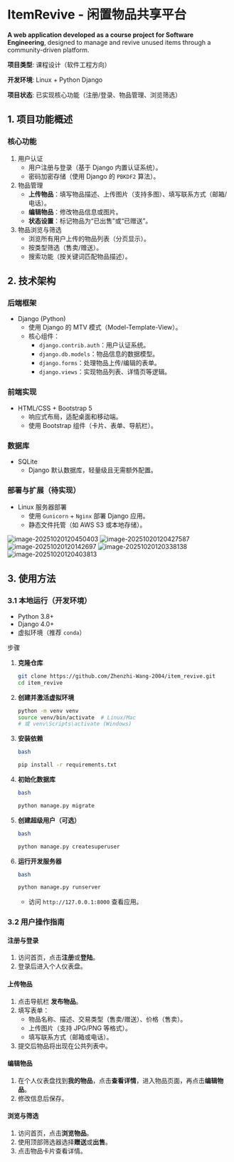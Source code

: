 



# ItemRevive - 闲置物品共享平台

**A web application developed as a course project for Software Engineering**, designed to manage and revive unused items through a community-driven platform.

**项目类型**: 课程设计（软件工程方向）

**开发环境**: Linux + Python Django

**项目状态**: 已实现核心功能（注册/登录、物品管理、浏览筛选）



## 1. 项目功能概述

### **核心功能**

1. 用户认证
   - 用户注册与登录（基于 Django 内置认证系统）。
   - 密码加密存储（使用 Django 的 `PBKDF2` 算法）。
2. 物品管理
   - **上传物品**：填写物品描述、上传图片（支持多图）、填写联系方式（邮箱/电话）。
   - **编辑物品**：修改物品信息或图片。
   - **状态设置**：标记物品为“已出售”或“已赠送”。
3. 物品浏览与筛选
   - 浏览所有用户上传的物品列表（分页显示）。
   - 按类型筛选（售卖/赠送）。
   - 搜索功能（按关键词匹配物品描述）。



## 2. 技术架构

### 后端框架

- Django (Python)
  - 使用 Django 的 MTV 模式（Model-Template-View）。
  - 核心组件：
    - `django.contrib.auth`：用户认证系统。
    - `django.db.models`：物品信息的数据模型。
    - `django.forms`：处理物品上传/编辑的表单。
    - `django.views`：实现物品列表、详情页等逻辑。

### 前端实现

- HTML/CSS + Bootstrap 5
  - 响应式布局，适配桌面和移动端。
  - 使用 Bootstrap 组件（卡片、表单、导航栏）。

### 数据库

- SQLite
  - Django 默认数据库，轻量级且无需额外配置。

### 部署与扩展（待实现）

- Linux 服务器部署
  - 使用 `Gunicorn` + `Nginx` 部署 Django 应用。
  - 静态文件托管（如 AWS S3 或本地存储）。

![image-20251020120450403](readmeimages/image-20251020120450403.png)
![image-20251020120427587](readmeimages/image-20251020120427587.png)
![image-20251020120142697](readmeimages/image-20251020120142697.png)
![image-20251020120338138](readmeimages/image-20251020120338138.png)
![image-20251020120403813](readmeimages/image-20251020120403813.png)

## **3. 使用方法**

### 3.1 本地运行（开发环境）

- Python 3.8+
- Django 4.0+
- 虚拟环境（推荐 `conda`）

步骤

1. **克隆仓库**

   ```bash
   git clone https://github.com/Zhenzhi-Wang-2004/item_revive.git
   cd item_revive
   ```

2. **创建并激活虚拟环境**

   ```bash
   python -m venv venv
   source venv/bin/activate  # Linux/Mac
   # 或 venv\Scripts\activate (Windows)
   ```

3. **安装依赖**

   ```bash
   bash
   
   pip install -r requirements.txt
   ```

4. **初始化数据库**

   ```bash
   bash
   
   python manage.py migrate
   ```

5. **创建超级用户（可选）**

   ```bash
   bash
   
   python manage.py createsuperuser
   ```

6. **运行开发服务器**

   ```bash
   bash
   
   python manage.py runserver
   ```

   - 访问 `http://127.0.0.1:8000` 查看应用。



### 3.2 用户操作指南

#### 注册与登录

1. 访问首页，点击**注册**或**登陆**。
2. 登录后进入个人仪表盘。

#### 上传物品

1. 点击导航栏 **发布物品**。
2. 填写表单：
   - 物品名称、描述、交易类型（售卖/赠送）、价格（售卖）。
   - 上传图片（支持 JPG/PNG 等格式）。
   - 填写联系方式（邮箱或电话）。
3. 提交后物品将出现在公共列表中。

#### 编辑物品

1. 在个人仪表盘找到**我的物品**，点击**查看详情**，进入物品页面，再点击**编辑物品**。
2. 修改信息后保存。

#### 浏览与筛选

1. 访问首页，点击**浏览物品**。
2. 使用顶部筛选器选择**赠送**或**出售**。
3. 点击物品卡片查看详情。
